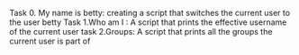 Task 0. My name is betty: creating a script that switches the current user to the user betty
Task 1.Who am I : A script that prints the effective username of the current user
task 2.Groups: A script that prints all the groups the current user is part of
